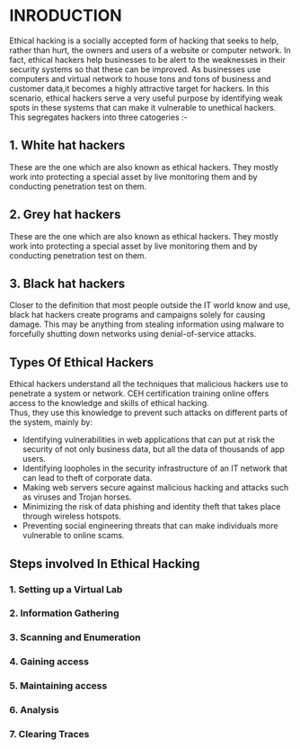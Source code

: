 

# INRODUCTION

Ethical hacking is a socially accepted form of hacking that seeks to help, rather than hurt, the owners and users of a website or computer network. 
In fact, ethical hackers help businesses to be alert to the weaknesses in their security systems so that these can be improved. As businesses use computers and virtual network to house tons and tons of business and customer data,it becomes a highly attractive target for hackers. In this scenario, ethical hackers serve a very useful purpose by identifying weak spots in these systems that can make it vulnerable to unethical hackers. <br>
This segregates hackers into three catogeries :-

## 1. White hat hackers 

These are the one which are also known as ethical hackers. They mostly work into protecting a special asset by live monitoring them and by conducting 
penetration test on them. 

## 2. Grey hat hackers

These are the one which are also known as ethical hackers. They mostly work into protecting a special asset by live monitoring them and by conducting 
penetration test on them.

## 3. Black hat hackers

Closer to the definition that most people outside the IT world know and use, black hat hackers create programs and campaigns solely for causing damage. 
This may be anything from stealing information using malware to forcefully shutting down networks using denial-of-service attacks.

## Types Of Ethical Hackers

Ethical hackers understand all the techniques that malicious hackers use to penetrate a system or network. CEH certification training online offers access
to the knowledge and skills of ethical hacking. <br> 
Thus, they use this knowledge to prevent such attacks on different parts of the system, mainly by:

- Identifying vulnerabilities in web applications that can put at risk the security of not only business data, but all the data of thousands of app users.
- Identifying loopholes in the security infrastructure of an IT network that can lead to theft of corporate data.
- Making web servers secure against malicious hacking and attacks such as viruses and Trojan horses.
- Minimizing the risk of data phishing and identity theft that takes place through wireless hotspots.
- Preventing social engineering threats that can make individuals more vulnerable to online scams.

## Steps involved In Ethical Hacking

### 1. Setting up a Virtual Lab
### 2. Information Gathering
### 3. Scanning and Enumeration 
### 4. Gaining access
### 5. Maintaining access
### 6. Analysis 
### 7. Clearing Traces



